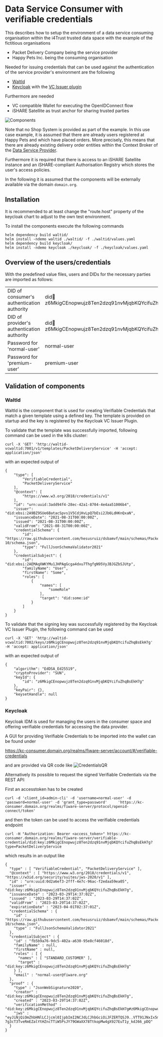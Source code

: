 # Data Service Consumer with verifiable credentials

This describes how to setup the environment of a data service consuming organisation within the i4Trust trusted data space with the example of the fictitious organisations

* Packet Delivery Company being the service provider
* Happy Pets Inc. being the consuming organisation

Needed for issuing credentials that can be used against the authentication of the service provider's environment are the following
* [WaltId](https://github.com/walt-id/waltid-ssikit)
* [Keycloak](https://www.keycloak.org/) with the [VC Issuer plugin](https://github.com/wistefan/keycloak-vc-issuer)

Furthermore are needed
* VC compatible Wallet for executing the OpenIDConnect flow
* iSHARE Satellite as trust anchor for sharing trusted parties

![Components](./img/components.png "Components")

Note that no Shop System is provided as part of the example. In this use case example, it is assumed that there are already 
users registered at Happy Pets and which have placed orders. More precisely, this means that there are already 
existing delivery order entities within the Context Broker of 
the [Data Service Provider](../Data-Service-Provider).

Furthermore it is required that there is access to an iSHARE Satellite instance and an iSHARE-compliant Authorisation 
Registry which stores the user's access policies.

In the following it is assumed that the components will be externally available via the domain `domain.org`. 

## Installation

It is recommended to at least change the "route.host" property of the keycloak chart to adjust to the own test environment.

To install the components execute the following commands

```
helm dependency build waltid/
helm install -ndemo waltid ./waltid/ -f ./waltid/values.yaml
helm dependency build keycloak/
helm install -ndemo keycloak ./keycloak/ -f ./keycloak/values.yaml
```

## Overview of the users/credentials

With the predefined value files, users and DIDs for the necessary parties are imported as follows:

|   |   |
|---|---|
|DID of consumer's authentication authority | did:key:z6MkigCEnopwujz8Ten2dzq91nvMjqbKQYcifuZhqBsEkH7g |
|DID of provider's authentication authority | did:key:z6MkigCEnopwujz8Ten2dzq91nvMjqbKQYcifuZhqBsEkH7h |
|Password for 'normal-user'   | normal-user  |
|Password for 'premium-user'   | premium-user  |

## Validation of components
### WaltId

WaltId is the component that is used for creating Verifiable Credentials that match a given template using a defined key. The template is provided on startup and the key is registered by the Keycloak VC Issuer Plugin.

To validate that the template was successfully imported, following command can be used in the k8s cluster:

```
curl -X 'GET' 'http://waltid-vcwaltid:7001/v1/templates/PacketDeliveryService' -H 'accept: application/json'
```
with an expected output of
```
{
    "type": [
        "VerifiableCredential",
        "PacketDeliveryService"
    ],
    "@context": [
        "https://www.w3.org/2018/credentials/v1"
    ],
    "id": "urn:uuid:3add94f4-28ec-42a1-8704-4e4aa51006b4",
    "issuer": "did:ebsi:2A9BZ9SUe6BatacSpvs1V5CdjHvLpQ7bEsi2Jb6LdHKnQxaN",
    "issuanceDate": "2021-08-31T00:00:00Z",
    "issued": "2021-08-31T00:00:00Z",
    "validFrom": "2021-08-31T00:00:00Z",
    "credentialSchema": {
        "id": "https://raw.githubusercontent.com/hesusruiz/dsbamvf/main/schemas/PacketDeliveryService/2022-10/schema.json",
        "type": "FullJsonSchemaValidator2021"
    },
    "credentialSubject": {
        "id": "did:ebsi:2AEMAqXWKYMu1JHPAgGcga4dxu7ThgfgN95VyJBJGZbSJUtp",
        "familyName": "User",
        "firstName": "Some",
        "roles": [
            {
                "names": [
                    "someRole"
                ],
                "target": "did:some:id"
            }
        ]
    }
}
```

To validate that the signing key was successfully registered by the Keycloak VC Issuer Plugin, the following command can be used

```
curl -X 'GET' 'http://waltid-vcwaltid:7002/keys/z6MkigCEnopwujz8Ten2dzq91nvMjqbKQYcifuZhqBsEkH7g'   -H 'accept: application/json'
```
with an expected output of
```
{
    "algorithm": "EdDSA_Ed25519",
    "cryptoProvider": "SUN",
    "keyId": {
        "id": "z6MkigCEnopwujz8Ten2dzq91nvMjqbKQYcifuZhqBsEkH7g"
    },
    "keyPair": {},
    "keysetHandle": null
}
```

### Keycloak

Keycloak IDM is used for managing the users in the consumer space and offering verifiable credentials for accessing the data provider.

A GUI for providing Verifiable Credentials to be imported into the wallet can be found under

https://kc-consumer.domain.org/realms/fiware-server/account/#/verifiable-credentials

and are provided via QR code like
![CredentialsQR](./img/credential_issuance.png "CredentialsQR")

Alternatively its possible to request the signed Verifiable Credentials via the REST API:

First an accesstoken has to be created

```
curl -d 'client_id=admin-cli' -d 'username=normal-user' -d 'password=normal-user' -d 'grant_type=password'     'https://kc-consumer.domain.org/realms/fiware-server/protocol/openid-connect/token'
```

and then the token can be used to access the verifiable credentials endpoint

```
curl -H "Authorization: Bearer <access_token>" https://kc-consumer.domain.org/realms/fiware-server/verifiable-credential/did:key:z6MkigCEnopwujz8Ten2dzq91nvMjqbKQYcifuZhqBsEkH7g?type=PacketDeliveryService
```

which results in an output like
```
{
  "type" : [ "VerifiableCredential", "PacketDeliveryService" ],
  "@context" : [ "https://www.w3.org/2018/credentials/v1", "https://w3id.org/security/suites/jws-2020/v1" ],
  "id" : "urn:uuid:0d2a6ef3-2fff-4e7c-96ac-f2edaa59ea05",
  "issuer" : "did:key:z6MkigCEnopwujz8Ten2dzq91nvMjqbKQYcifuZhqBsEkH7g",
  "issuanceDate" : "2023-03-29T14:37:02Z",
  "issued" : "2023-03-29T14:37:02Z",
  "validFrom" : "2023-03-29T14:37:02Z",
  "expirationDate" : "2023-04-01T02:37:01Z",
  "credentialSchema" : {
    "id" : "https://raw.githubusercontent.com/hesusruiz/dsbamvf/main/schemas/PacketDeliveryService/2022-10/schema.json",
    "type" : "FullJsonSchemaValidator2021"
  },
  "credentialSubject" : {
    "id" : "fb5b9a76-9dc5-402a-a630-95e8cf46018d",
    "familyName" : null,
    "firstName" : null,
    "roles" : [ {
      "names" : [ "STANDARD_CUSTOMER" ],
      "target" : "did:key:z6MkigCEnopwujz8Ten2dzq91nvMjqbKQYcifuZhqBsEkH7g"
    } ],
    "email" : "normal-user@fiware.org"
  },
  "proof" : {
    "type" : "JsonWebSignature2020",
    "creator" : "did:key:z6MkigCEnopwujz8Ten2dzq91nvMjqbKQYcifuZhqBsEkH7g",
    "created" : "2023-03-29T14:37:02Z",
    "verificationMethod" : "did:key:z6MkigCEnopwujz8Ten2dzq91nvMjqbKQYcifuZhqBsEkH7g#z6MkigCEnopwujz8Ten2dzq91nvMjqbKQYcifuZhqBsEkH7g",
    "jws" : "eyJiNjQiOmZhbHNlLCJjcml0IjpbImI2NCJdLCJhbGciOiJFZERTQSJ9..VTT91JNxIx5mLNpMxc-7g3cT3TveRmEZalYtHZncTTiW5PsJY79GWaXX78TtkopMw4gX927EuT1y_kdJ66_pDQ"
  }
}
```